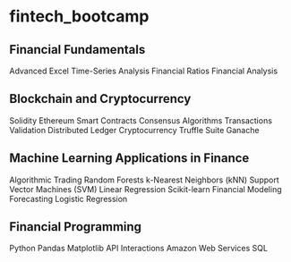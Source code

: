 # fintech_bootcamp


## Financial Fundamentals
Advanced Excel
Time-Series Analysis
Financial Ratios
Financial Analysis

## Blockchain and Cryptocurrency
Solidity
Ethereum
Smart Contracts
Consensus Algorithms
Transactions
Validation
Distributed Ledger
Cryptocurrency
Truffle Suite
Ganache

## Machine Learning Applications in Finance
Algorithmic Trading
Random Forests
k-Nearest Neighbors (kNN)
Support Vector Machines (SVM)
Linear Regression
Scikit-learn
Financial Modeling
Forecasting
Logistic Regression

## Financial Programming
Python
Pandas
Matplotlib
API Interactions
Amazon Web Services
SQL
